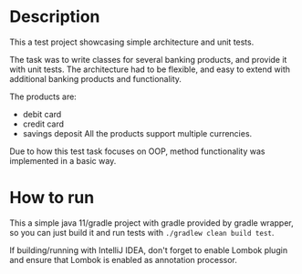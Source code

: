 # Description
This a test project showcasing simple architecture and unit tests.

The task was to write classes for several banking products, and provide it with unit tests.
The architecture had to be flexible, and easy to extend with additional banking products and functionality.

The products are: 
 * debit card
 * credit card
 * savings deposit
All the products support multiple currencies.
 
Due to how this test task focuses on OOP, method functionality was implemented in a basic way.

# How to run
This a simple java 11/gradle project with gradle provided by gradle wrapper, so you can just build it and run tests with `./gradlew clean build test`.

If building/running with IntelliJ IDEA, don't forget to enable Lombok plugin and ensure that Lombok is enabled as annotation processor.

